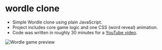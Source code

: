 # wordle clone

* Simple Wordle clone using plain JavaScript.
* Project includes core game logic and one CSS (word reveal) animation.
* Code was written in roughly 30 minutes for a [YouTube video](https://www.youtube.com/watch?v=oKM2nQdQkIU).

![Wordle game preview](https://miro.medium.com/max/796/0*RetBLVKkb5LQOMSj.gif)

